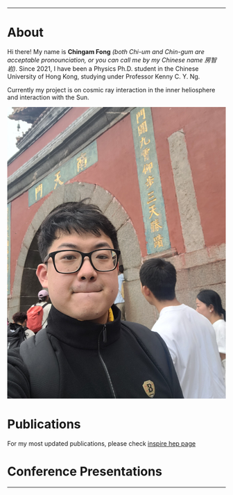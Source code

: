 
---

# About
Hi there! My name is **Chingam Fong** *(both Chi-um and Chin-gum are acceptable pronounciation, or you can call me by my Chinese name 房智岩)*. Since 2021, I have been a Physics Ph.D. student in the Chinese University of Hong Kong, studying under Professor Kenny C. Y. Ng. 

Currently my project is on cosmic ray interaction in the inner heliosphere and interaction with the Sun.
<!--- --->
![Hiking in Taishan, Sep. 2025](https://github.com/fongchingam/fongchingam.github.io/blob/main/images/20250918(1).jpg)

# Publications 

For my most updated publications, please check [inspire hep page](https://inspirehep.net/authors/2761058?ui-citation-summary=true)

# Conference Presentations

---
